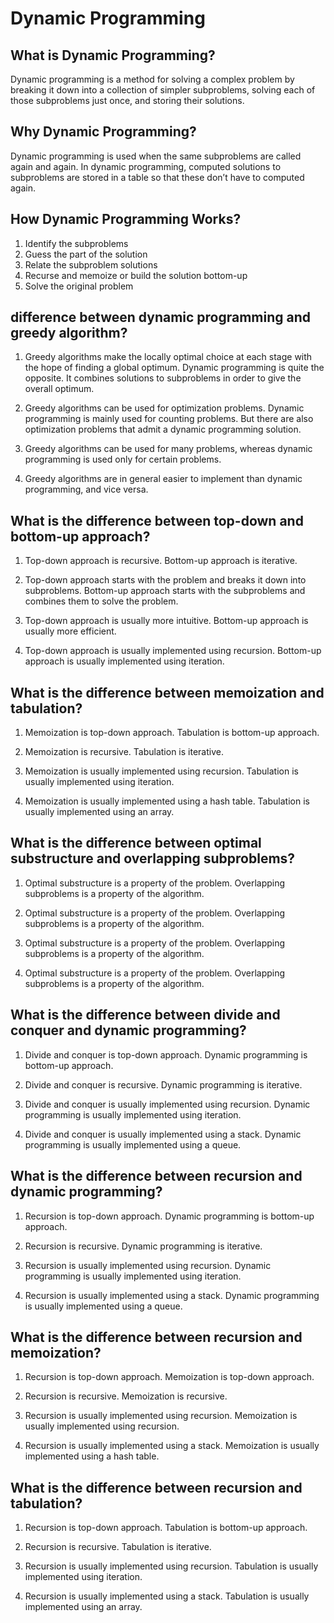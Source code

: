 # Dynamic Programming

## What is Dynamic Programming?

Dynamic programming is a method for solving a complex problem by breaking it down into a collection of simpler subproblems, solving each of those subproblems just once, and storing their solutions.

## Why Dynamic Programming?

Dynamic programming is used when the same subproblems are called again and again. In dynamic programming, computed solutions to subproblems are stored in a table so that these don’t have
to computed again.

## How Dynamic Programming Works?

1. Identify the subproblems
2. Guess the part of the solution
3. Relate the subproblem solutions
4. Recurse and memoize or build the solution bottom-up
5. Solve the original problem

## difference between dynamic programming and greedy algorithm?

1. Greedy algorithms make the locally optimal choice at each stage with the hope of finding a global optimum. Dynamic programming is quite the opposite. It combines solutions to subproblems in order to give the overall optimum.

2. Greedy algorithms can be used for optimization problems. Dynamic programming is mainly used for counting problems. But there are also optimization problems that admit a dynamic programming solution.

3. Greedy algorithms can be used for many problems, whereas dynamic programming is used only for certain problems.

4. Greedy algorithms are in general easier to implement than dynamic programming, and vice versa.

## What is the difference between top-down and bottom-up approach?

1. Top-down approach is recursive. Bottom-up approach is iterative.

2. Top-down approach starts with the problem and breaks it down into subproblems. Bottom-up approach starts with the subproblems and combines them to solve the problem.

3. Top-down approach is usually more intuitive. Bottom-up approach is usually more efficient.

4. Top-down approach is usually implemented using recursion. Bottom-up approach is usually implemented using iteration.

## What is the difference between memoization and tabulation?

1. Memoization is top-down approach. Tabulation is bottom-up approach.

2. Memoization is recursive. Tabulation is iterative.

3. Memoization is usually implemented using recursion. Tabulation is usually implemented using iteration.

4. Memoization is usually implemented using a hash table. Tabulation is usually implemented using an array.

## What is the difference between optimal substructure and overlapping subproblems?

1. Optimal substructure is a property of the problem. Overlapping subproblems is a property of the algorithm.

2. Optimal substructure is a property of the problem. Overlapping subproblems is a property of the algorithm.

3. Optimal substructure is a property of the problem. Overlapping subproblems is a property of the algorithm.

4. Optimal substructure is a property of the problem. Overlapping subproblems is a property of the algorithm.

## What is the difference between divide and conquer and dynamic programming?

1. Divide and conquer is top-down approach. Dynamic programming is bottom-up approach.

2. Divide and conquer is recursive. Dynamic programming is iterative.

3. Divide and conquer is usually implemented using recursion. Dynamic programming is usually implemented using iteration.

4. Divide and conquer is usually implemented using a stack. Dynamic programming is usually implemented using a queue.

## What is the difference between recursion and dynamic programming?

1. Recursion is top-down approach. Dynamic programming is bottom-up approach.

2. Recursion is recursive. Dynamic programming is iterative.

3. Recursion is usually implemented using recursion. Dynamic programming is usually implemented using iteration.

4. Recursion is usually implemented using a stack. Dynamic programming is usually implemented using a queue.

## What is the difference between recursion and memoization?

1. Recursion is top-down approach. Memoization is top-down approach.

2. Recursion is recursive. Memoization is recursive.

3. Recursion is usually implemented using recursion. Memoization is usually implemented using recursion.

4. Recursion is usually implemented using a stack. Memoization is usually implemented using a hash table.

## What is the difference between recursion and tabulation?

1. Recursion is top-down approach. Tabulation is bottom-up approach.

2. Recursion is recursive. Tabulation is iterative.

3. Recursion is usually implemented using recursion. Tabulation is usually implemented using iteration.

4. Recursion is usually implemented using a stack. Tabulation is usually implemented using an array.
